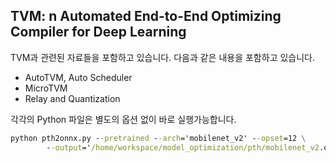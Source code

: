 
## TVM: n Automated End-to-End Optimizing Compiler for Deep Learning
TVM과 관련된 자료들을 포함하고 있습니다. 다음과 같은 내용을 포함하고 있습니다.
- AutoTVM, Auto Scheduler
- MicroTVM
- Relay and Quantization

각각의 Python 파일은 별도의 옵션 없이 바로 실행가능합니다.

```cmd
python pth2onnx.py --pretrained --arch='mobilenet_v2' --opset=12 \
        --output='/home/workspace/model_optimization/pth/mobilenet_v2.onnx'
```

